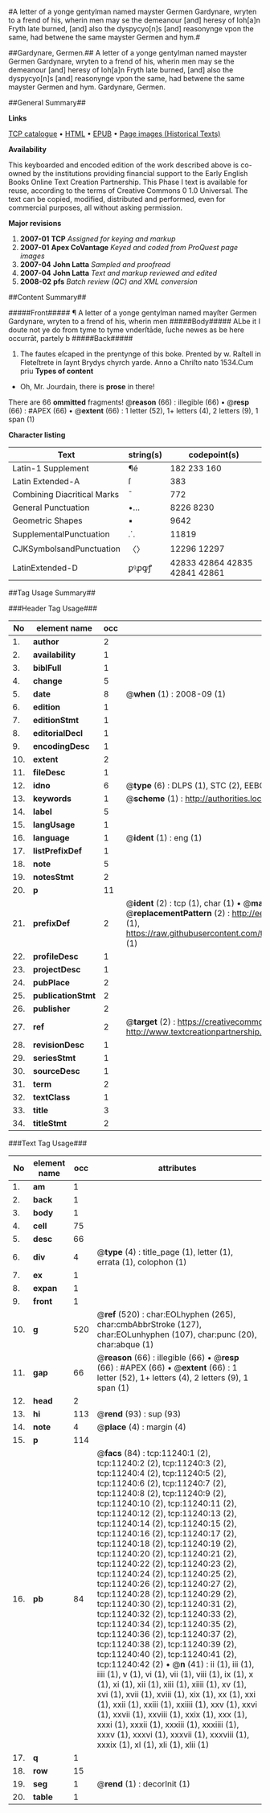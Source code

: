 #A letter of a yonge gentylman named mayster Germen Gardynare, wryten to a frend of his, wherin men may se the demeanour [and] heresy of Ioh[a]n Fryth late burned, [and] also the dyspycyo[n]s [and] reasonynge vpon the same, had betwene the same mayster Germen and hym.#

##Gardynare, Germen.##
A letter of a yonge gentylman named mayster Germen Gardynare, wryten to a frend of his, wherin men may se the demeanour [and] heresy of Ioh[a]n Fryth late burned, [and] also the dyspycyo[n]s [and] reasonynge vpon the same, had betwene the same mayster Germen and hym.
Gardynare, Germen.

##General Summary##

**Links**

[TCP catalogue](http://www.ota.ox.ac.uk/tcp/)  • 
[HTML](http://tei.it.ox.ac.uk/tcp/Texts-HTML/free/A01/A01469.html)  • 
[EPUB](http://tei.it.ox.ac.uk/tcp/Texts-EPUB/free/A01/A01469.epub) • 
[Page images (Historical Texts)](https://data.historicaltexts.jisc.ac.uk/view?pubId=eebo-99846282e&pageId=eebo-99846282e-11240-1)

**Availability**

This keyboarded and encoded edition of the
	       work described above is co-owned by the institutions
	       providing financial support to the Early English Books
	       Online Text Creation Partnership. This Phase I text is
	       available for reuse, according to the terms of Creative
	       Commons 0 1.0 Universal. The text can be copied,
	       modified, distributed and performed, even for
	       commercial purposes, all without asking permission.

**Major revisions**

1. __2007-01__ __TCP__ *Assigned for keying and markup*
1. __2007-01__ __Apex CoVantage__ *Keyed and coded from ProQuest page images*
1. __2007-04__ __John Latta__ *Sampled and proofread*
1. __2007-04__ __John Latta__ *Text and markup reviewed and edited*
1. __2008-02__ __pfs__ *Batch review (QC) and XML conversion*

##Content Summary##

#####Front#####
¶ A letter of a yonge gentylman named mayſter Germen Gardynare, wryten to a frend of his, wherin men
#####Body#####
ALbe it I doute not ye do from tyme to tyme vnderſtāde, ſuche newes as be here occurrāt, partely b
#####Back#####

1. The fautes eſcaped in the prentynge of this boke.
Prented by w. Raſtell in Fleteſtrete in ſaynt Brydys chyrch yarde. Anno a Chriſto nato 1534.Cum priu
**Types of content**

  * Oh, Mr. Jourdain, there is **prose** in there!

There are 66 **ommitted** fragments! 
 @__reason__ (66) : illegible (66)  •  @__resp__ (66) : #APEX (66)  •  @__extent__ (66) : 1 letter (52), 1+ letters (4), 2 letters (9), 1 span (1)

**Character listing**


|Text|string(s)|codepoint(s)|
|---|---|---|
|Latin-1 Supplement|¶é |182 233 160|
|Latin Extended-A|ſ|383|
|Combining             Diacritical Marks|̄|772|
|General Punctuation|•…|8226 8230|
|Geometric Shapes|▪|9642|
|SupplementalPunctuation|⸫|11819|
|CJKSymbolsandPunctuation|〈〉|12296 12297|
|LatinExtended-D|ꝑꝰꝓꝙꝭ|42833 42864 42835 42841 42861|

##Tag Usage Summary##

###Header Tag Usage###

|No|element name|occ|attributes|
|---|---|---|---|
|1.|__author__|2||
|2.|__availability__|1||
|3.|__biblFull__|1||
|4.|__change__|5||
|5.|__date__|8| @__when__ (1) : 2008-09 (1)|
|6.|__edition__|1||
|7.|__editionStmt__|1||
|8.|__editorialDecl__|1||
|9.|__encodingDesc__|1||
|10.|__extent__|2||
|11.|__fileDesc__|1||
|12.|__idno__|6| @__type__ (6) : DLPS (1), STC (2), EEBO-CITATION (1), PROQUEST (1), VID (1)|
|13.|__keywords__|1| @__scheme__ (1) : http://authorities.loc.gov/ (1)|
|14.|__label__|5||
|15.|__langUsage__|1||
|16.|__language__|1| @__ident__ (1) : eng (1)|
|17.|__listPrefixDef__|1||
|18.|__note__|5||
|19.|__notesStmt__|2||
|20.|__p__|11||
|21.|__prefixDef__|2| @__ident__ (2) : tcp (1), char (1)  •  @__matchPattern__ (2) : ([0-9\-]+):([0-9IVX]+) (1), (.+) (1)  •  @__replacementPattern__ (2) : http://eebo.chadwyck.com/downloadtiff?vid=$1&page=$2 (1), https://raw.githubusercontent.com/textcreationpartnership/Texts/master/tcpchars.xml#$1 (1)|
|22.|__profileDesc__|1||
|23.|__projectDesc__|1||
|24.|__pubPlace__|2||
|25.|__publicationStmt__|2||
|26.|__publisher__|2||
|27.|__ref__|2| @__target__ (2) : https://creativecommons.org/publicdomain/zero/1.0/ (1), http://www.textcreationpartnership.org/docs/. (1)|
|28.|__revisionDesc__|1||
|29.|__seriesStmt__|1||
|30.|__sourceDesc__|1||
|31.|__term__|2||
|32.|__textClass__|1||
|33.|__title__|3||
|34.|__titleStmt__|2||


###Text Tag Usage###

|No|element name|occ|attributes|
|---|---|---|---|
|1.|__am__|1||
|2.|__back__|1||
|3.|__body__|1||
|4.|__cell__|75||
|5.|__desc__|66||
|6.|__div__|4| @__type__ (4) : title_page (1), letter (1), errata (1), colophon (1)|
|7.|__ex__|1||
|8.|__expan__|1||
|9.|__front__|1||
|10.|__g__|520| @__ref__ (520) : char:EOLhyphen (265), char:cmbAbbrStroke (127), char:EOLunhyphen (107), char:punc (20), char:abque (1)|
|11.|__gap__|66| @__reason__ (66) : illegible (66)  •  @__resp__ (66) : #APEX (66)  •  @__extent__ (66) : 1 letter (52), 1+ letters (4), 2 letters (9), 1 span (1)|
|12.|__head__|2||
|13.|__hi__|113| @__rend__ (93) : sup (93)|
|14.|__note__|4| @__place__ (4) : margin (4)|
|15.|__p__|114||
|16.|__pb__|84| @__facs__ (84) : tcp:11240:1 (2), tcp:11240:2 (2), tcp:11240:3 (2), tcp:11240:4 (2), tcp:11240:5 (2), tcp:11240:6 (2), tcp:11240:7 (2), tcp:11240:8 (2), tcp:11240:9 (2), tcp:11240:10 (2), tcp:11240:11 (2), tcp:11240:12 (2), tcp:11240:13 (2), tcp:11240:14 (2), tcp:11240:15 (2), tcp:11240:16 (2), tcp:11240:17 (2), tcp:11240:18 (2), tcp:11240:19 (2), tcp:11240:20 (2), tcp:11240:21 (2), tcp:11240:22 (2), tcp:11240:23 (2), tcp:11240:24 (2), tcp:11240:25 (2), tcp:11240:26 (2), tcp:11240:27 (2), tcp:11240:28 (2), tcp:11240:29 (2), tcp:11240:30 (2), tcp:11240:31 (2), tcp:11240:32 (2), tcp:11240:33 (2), tcp:11240:34 (2), tcp:11240:35 (2), tcp:11240:36 (2), tcp:11240:37 (2), tcp:11240:38 (2), tcp:11240:39 (2), tcp:11240:40 (2), tcp:11240:41 (2), tcp:11240:42 (2)  •  @__n__ (41) : ii (1), iii (1), iiii (1), v (1), vi (1), vii (1), viii (1), ix (1), x (1), xi (1), xii (1), xiii (1), xiiii (1), xv (1), xvi (1), xvii (1), xviii (1), xix (1), xx (1), xxi (1), xxii (1), xxiii (1), xxiiii (1), xxv (1), xxvi (1), xxvii (1), xxviii (1), xxix (1), xxx (1), xxxi (1), xxxii (1), xxxiii (1), xxxiiii (1), xxxv (1), xxxvi (1), xxxvii (1), xxxviii (1), xxxix (1), xl (1), xli (1), xlii (1)|
|17.|__q__|1||
|18.|__row__|15||
|19.|__seg__|1| @__rend__ (1) : decorInit (1)|
|20.|__table__|1||
